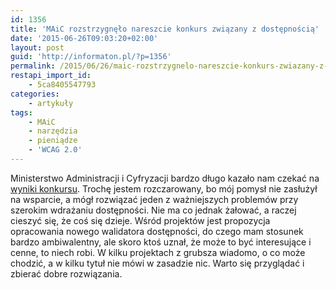 ```yaml
---
id: 1356
title: 'MAiC rozstrzygnęło nareszcie konkurs związany z dostępnością'
date: '2015-06-26T09:03:20+02:00'
layout: post
guid: 'http://informaton.pl/?p=1356'
permalink: /2015/06/26/maic-rozstrzygnelo-nareszcie-konkurs-zwiazany-z-dostepnoscia/
restapi_import_id:
    - 5ca8405547793
categories:
    - artykuły
tags:
    - MAiC
    - narzędzia
    - pieniądze
    - 'WCAG 2.0'
---
```


Ministerstwo Administracji i Cyfryzacji bardzo długo kazało nam czekać na [wyniki konkursu](https://mac.gov.pl/aktualnosci/dzialania-na-rzecz-poprawy-dostepnosci-zasobow-i-serwisow-internetowych-dla-osob). Trochę jestem rozczarowany, bo mój pomysł nie zasłużył na wsparcie, a mógł rozwiązać jeden z ważniejszych problemów przy szerokim wdrażaniu dostępności. Nie ma co jednak żałować, a raczej cieszyć się, że coś się dzieje. Wśród projektów jest propozycja opracowania nowego walidatora dostępności, do czego mam stosunek bardzo ambiwalentny, ale skoro ktoś uznał, że może to być interesujące i cenne, to niech robi. W kilku projektach z grubsza wiadomo, o co może chodzić, a w kilku tytuł nie mówi w zasadzie nic. Warto się przyglądać i zbierać dobre rozwiązania.
